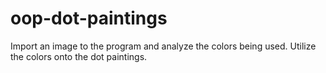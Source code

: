 # oop-dot-paintings
Import an image to the program and analyze the colors being used. Utilize the colors onto the dot paintings.
